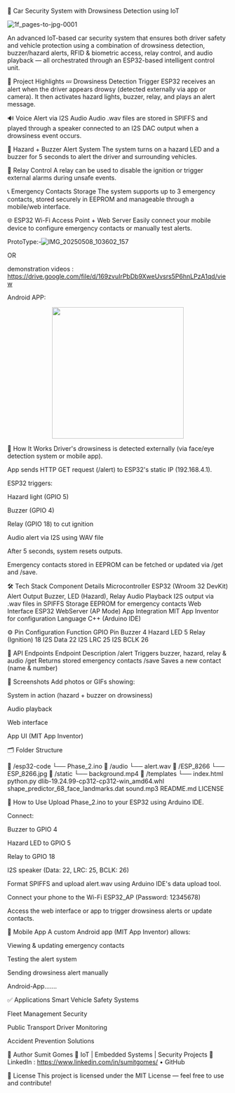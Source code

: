 🚗 Car Security System with Drowsiness Detection using IoT

![1f_pages-to-jpg-0001](https://github.com/user-attachments/assets/c5dc057d-1e03-48f9-8c82-7d6263895de6)


An advanced IoT-based car security system that ensures both driver safety and vehicle protection using a combination of drowsiness detection, buzzer/hazard alerts, RFID & biometric access, relay control, and audio playback — all orchestrated through an ESP32-based intelligent control unit.

📌 Project Highlights
💤 Drowsiness Detection Trigger
ESP32 receives an alert when the driver appears drowsy (detected externally via app or camera). It then activates hazard lights, buzzer, relay, and plays an alert message.

🔊 Voice Alert via I2S Audio
Audio .wav files are stored in SPIFFS and played through a speaker connected to an I2S DAC output when a drowsiness event occurs.

🚨 Hazard + Buzzer Alert System
The system turns on a hazard LED and a buzzer for 5 seconds to alert the driver and surrounding vehicles.

🔐 Relay Control
A relay can be used to disable the ignition or trigger external alarms during unsafe events.

📞 Emergency Contacts Storage
The system supports up to 3 emergency contacts, stored securely in EEPROM and manageable through a mobile/web interface.

🌐 ESP32 Wi-Fi Access Point + Web Server
Easily connect your mobile device to configure emergency contacts or manually test alerts.

ProtoType:-![IMG_20250508_103602_157](https://github.com/user-attachments/assets/6cc4366c-469b-4141-a541-a28a2b403e95)


OR

demonstration videos : https://drive.google.com/file/d/169zvuIrPbDb9XweUvsrs5P6hnLPzA1qd/view


Android APP: <p align="center">
  <img src="https://github.com/user-attachments/assets/76d2afa9-a0e7-4189-a6ca-bf2c21e107c2" width="300"/>
</p>
     


🧠 How It Works
Driver's drowsiness is detected externally (via face/eye detection system or mobile app).

App sends HTTP GET request (/alert) to ESP32's static IP (192.168.4.1).

ESP32 triggers:

Hazard light (GPIO 5)

Buzzer (GPIO 4)

Relay (GPIO 18) to cut ignition

Audio alert via I2S using WAV file

After 5 seconds, system resets outputs.

Emergency contacts stored in EEPROM can be fetched or updated via /get and /save.

🛠️ Tech Stack
Component	Details
Microcontroller	ESP32 (Wroom 32 DevKit)
Alert Output	Buzzer, LED (Hazard), Relay
Audio Playback	I2S output via .wav files in SPIFFS
Storage	EEPROM for emergency contacts
Web Interface	ESP32 WebServer (AP Mode)
App Integration	MIT App Inventor for configuration
Language	C++ (Arduino IDE)

⚙️ Pin Configuration
   Function	GPIO Pin
   Buzzer	4
   Hazard LED	5
   Relay (Ignition)	18
   I2S Data	22
   I2S LRC	25
   I2S BCLK	26

🔗 API Endpoints
      Endpoint	Description
      /alert	Triggers buzzer, hazard, relay & audio
      /get Returns stored emergency contacts
      /save	Saves a new contact (name & number)

📸 Screenshots
Add photos or GIFs showing:

System in action (hazard + buzzer on drowsiness)

Audio playback

Web interface

App UI (MIT App Inventor)

🗂️ Folder Structure

📁 /esp32-code
   └── Phase_2.ino
📁 /audio
   └── alert.wav
📁 /ESP_8266
   └── ESP_8266.jpg
📁 /static
   └── background.mp4
📁 /templates
   └── index.html   
python.py
dlib-19.24.99-cp312-cp312-win_amd64.whl
shape_predictor_68_face_landmarks.dat
sound.mp3
README.md
LICENSE

🚀 How to Use
Upload Phase_2.ino to your ESP32 using Arduino IDE.

Connect:

Buzzer to GPIO 4

Hazard LED to GPIO 5

Relay to GPIO 18

I2S speaker (Data: 22, LRC: 25, BCLK: 26)

Format SPIFFS and upload alert.wav using Arduino IDE's data upload tool.

Connect your phone to the Wi-Fi ESP32_AP (Password: 12345678)

Access the web interface or app to trigger drowsiness alerts or update contacts.

📱 Mobile App
A custom Android app (MIT App Inventor) allows:

Viewing & updating emergency contacts

Testing the alert system

Sending drowsiness alert manually

Android-App.......

✅ Applications
Smart Vehicle Safety Systems

Fleet Management Security

Public Transport Driver Monitoring

Accident Prevention Solutions

👤 Author
Sumit Gomes
💼 IoT | Embedded Systems | Security Projects
🔗 LinkedIn : https://www.linkedin.com/in/sumitgomes/ • GitHub

📄 License
This project is licensed under the MIT License — feel free to use and contribute!


